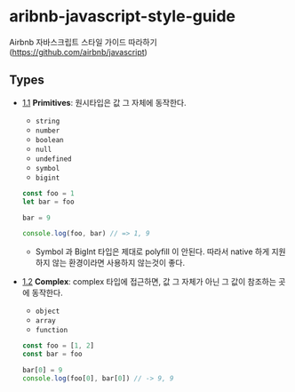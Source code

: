 # aribnb-javascript-style-guide

Airbnb 자바스크립트 스타일 가이드 따라하기 (https://github.com/airbnb/javascript)

## Types

<a name="types--primitives"></a><a name="1.1"></a>

- [1.1](#types--primitives) **Primitives**: 원시타입은 값 그 자체에 동작한다.

  - `string`
  - `number`
  - `boolean`
  - `null`
  - `undefined`
  - `symbol`
  - `bigint`

  ```javascript
  const foo = 1
  let bar = foo

  bar = 9

  console.log(foo, bar) // => 1, 9
  ```

  - Symbol 과 BigInt 타입은 제대로 polyfill 이 안된다. 따라서 native 하게 지원하지 않는 환경이라면 사용하지 않는것이 좋다.

<a name="types--complex"></a><a name="1.2"></a>

- [1.2](#types--complex) **Complex**: complex 타입에 접근하면, 값 그 자체가 아닌 그 값이 참조하는 곳에 동작한다.

  - `object`
  - `array`
  - `function`

  ```javascript
  const foo = [1, 2]
  const bar = foo

  bar[0] = 9
  console.log(foo[0], bar[0]) // -> 9, 9
  ```
